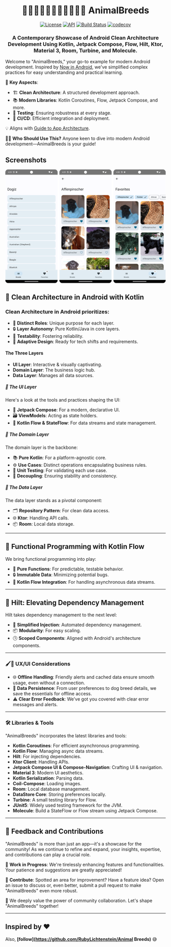 <h1 align="center">🦓🦛🦙🐒🦍🐶🦒🦚🦡🦘✨ AnimalBreeds </h1>

<p align="center">
  <a href="https://opensource.org/licenses/MIT"><img alt="License" src="https://img.shields.io/badge/License-MIT-blue.svg"/></a>
  <a href="https://android-arsenal.com/api?level=21"><img alt="API" src="https://img.shields.io/badge/API-21%2B-brightgreen.svg?style=flat"/></a>
  <a href="https://github.com/RubyLichtenstein/AnimalBreeds/actions"><img alt="Build Status" src="https://github.com/RubyLichtenstein/AnimalBreeds/workflows/Android%20CI/badge.svg"/></a>
  <a href="https://codecov.io/github/RubyLichtenstein/AnimalBreeds"><img alt="codecov" src="https://codecov.io/github/RubyLichtenstein/AnimalBreeds/graph/badge.svg?token=0cHmYjFWnV"/></a>
</p>

<h3 align="center">A Contemporary Showcase of Android Clean Architecture  Development Using Kotlin, Jetpack Compose, Flow, Hilt, Ktor, Material 3, Room, Turbine, and Molecule.</h3>

Welcome to "AnimalBreeds," your go-to example for modern Android development. Inspired
by [Now in Android](https://github.com/android/nowinandroid), we've simplified complex practices for
easy understanding and practical learning.

🎯 **Key Aspects**:

- 🏗️ **Clean Architecture**: A structured development approach.
- 📚 **Modern Libraries**: Kotlin Coroutines, Flow, Jetpack Compose, and more.
- 🧪 **Testing**: Ensuring robustness at every stage.
- 🔄 **CI/CD**: Efficient integration and deployment.

💡 Aligns with [Guide to App Architecture](https://developer.android.com/topic/architecture).

👨‍💻 **Who Should Use This?**
Anyone keen to dive into modern Android development—AnimalBreeds is your guide!

## Screenshots

![screenshots](./art/screenshots.png)

[//]: # (![app]&#40;./art/gifs/Animal Breeds-gif2.gif&#41;)

## 🧱 Clean Architecture in Android with Kotlin

### Clean Architecture in Android prioritizes:

- 🎯 **Distinct Roles**: Unique purpose for each layer.
- 🔒 **Layer Autonomy**: Pure Kotlin/Java in core layers.
- 🧪 **Testability**: Fostering reliability.
- 🚀 **Adaptive Design**: Ready for tech shifts and requirements.

#### The Three Layers

- **UI Layer**: Interactive & visually captivating.
- **Domain Layer**: The business logic hub.
- **Data Layer**: Manages all data sources.

##### 🎨 The UI Layer

Here's a look at the tools and practices shaping the UI:

- 🎨 **Jetpack Compose**: For a modern, declarative UI.
- 🗃️ **ViewModels**: Acting as state holders.
- 🌊 **Kotlin Flow & StateFlow**: For data streams and state management.

##### 💼 The Domain Layer

The domain layer is the backbone:

- 📚 **Pure Kotlin**: For a platform-agnostic core.
- ⚙️ **Use Cases**: Distinct operations encapsulating business rules.
- 🧪 **Unit Testing**: For validating each use case.
- 🚀 **Decoupling**: Ensuring stability and consistency.

##### 💾 The Data Layer

The data layer stands as a pivotal component:

- 🗂️ **Repository Pattern**: For clean data access.
- 🌐 **Ktor**: Handling API calls.
- 📦 **Room**: Local data storage.

---

## 🍃 Functional Programming with Kotlin Flow

We bring functional programming into play:

- 🧮 **Pure Functions**: For predictable, testable behavior.
- 🔒 **Immutable Data**: Minimizing potential bugs.
- 🌊 **Kotlin Flow Integration**: For handling asynchronous data streams.

---

## 💉 Hilt: Elevating Dependency Management

Hilt takes dependency management to the next level:

- 🎯 **Simplified Injection**: Automated dependency management.
- 📦 **Modularity**: For easy scaling.
- 🕒 **Scoped Components**: Aligned with Android's architecture components.

---

### 🖌️🎨 UX/UI Considerations

- 🌐 **Offline Handling**: Friendly alerts and cached data ensure smooth usage, even without a
  connection.
- 💾 **Data Persistence**: From user preferences to dog breed details, we save the essentials for
  offline access.
- ⚠️ **Clear Error Feedback**: We've got you covered with clear error messages and alerts.

---

### 🛠️ Libraries & Tools

"AnimalBreeds" incorporates the latest libraries and tools:

- **Kotlin Coroutines**: For efficient asynchronous programming.
- **Kotlin Flow**: Managing async data streams.
- **Hilt**: For injecting dependencies.
- **Ktor Client**: Handling APIs.
- **Jetpack Compose UI & Compose-Navigation**: Crafting UI & navigation.
- **Material 3**: Modern UI aesthetics.
- **Kotlin Serialization**: Parsing data.
- **Coil-Compose**: Loading images.
- **Room**: Local database management.
- **DataStore Core**: Storing preferences locally.
- **Turbine**: A small testing library for Flow.
- **JUnit5**: Widely used testing framework for the JVM.
- **Molecule**: Build a StateFlow or Flow stream using Jetpack Compose.

---

## 🤝 Feedback and Contributions

"AnimalBreeds" is more than just an app—it's a showcase for the community! As we continue to refine and
expand, your insights, expertise, and contributions can play a crucial role.

🚧 **Work in Progress**: We're tirelessly enhancing features and functionalities. Your patience and
suggestions are greatly appreciated!

👐 **Contribute**: Spotted an area for improvement? Have a feature idea? Open an issue to discuss or,
even better, submit a pull request to make "AnimalBreeds" even more robust.

🙏 We deeply value the power of community collaboration. Let's shape "AnimalBreeds" together!

---

## Inspired by :heart:
Also, __[follow](https://github.com/RubyLichtenstein/Animal Breeds)__ 😅

